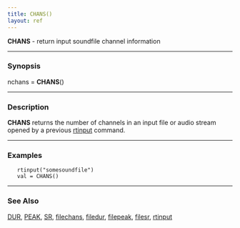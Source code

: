 ```yaml
---
title: CHANS()
layout: ref
---
```


**CHANS** - return input soundfile channel information

-----

### Synopsis

nchans = **CHANS**()

-----

### Description

**CHANS** returns the number of channels in an input file or audio
stream opened by a previous [rtinput](rtinput.html) command.

-----

### Examples

``` 
   rtinput("somesoundfile")
   val = CHANS()
```

-----

### See Also

[DUR](DUR.html), [PEAK](PEAK.html), [SR](SR.html),
[filechans](filechans.html), [filedur](filedur.html),
[filepeak](filepeak.html), [filesr](filesr.html),
[rtinput](rtinput.html)
